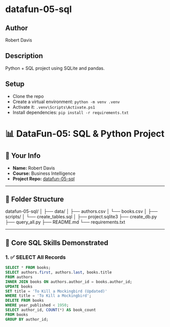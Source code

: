 # datafun-05-sql

## Author
Robert Davis

## Description
Python + SQL project using SQLite and pandas.

## Setup
- Clone the repo
- Create a virtual environment: `python -m venv .venv`
- Activate it: `.venv\Scripts\Activate.ps1`
- Install dependencies: `pip install -r requirements.txt`
# 📊 DataFun-05: SQL & Python Project

## 👤 Your Info
- **Name:** Robert Davis
- **Course:** Business Intelligence
- **Project Repo:** [datafun-05-sql](https://github.com/Robert-Davis18118/datafun-05-sql)

---

## 📁 Folder Structure

datafun-05-sql/
│
├── data/
│ ├── authors.csv
│ └── books.csv
│
├── scripts/
│ └── create_tables.sql
│
├── project.sqlite3
├── create_db.py
├── query_all.py
├── README.md
└── requirements.txt

---

## 🧪 Core SQL Skills Demonstrated

### 1. ✅ SELECT All Records
```sql
SELECT * FROM books;
SELECT authors.first, authors.last, books.title
FROM authors
INNER JOIN books ON authors.author_id = books.author_id;
UPDATE books
SET title = 'To Kill a Mockingbird (Updated)'
WHERE title = 'To Kill a Mockingbird';
DELETE FROM books
WHERE year_published < 1950;
SELECT author_id, COUNT(*) AS book_count
FROM books
GROUP BY author_id;



